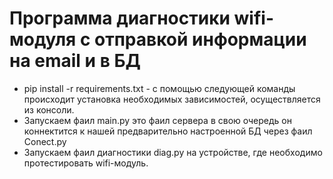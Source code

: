 # Программа диагностики wifi-модуля c отправкой информации на email и в БД
+ pip install -r requirements.txt - с помощью следующей команды происходит установка необходимых зависимостей, осуществляется из консоли.
+ Запускаем фаил main.py это фаил сервера в свою очередь он коннектится к нашей предварительно настроенной БД через фаил Conect.py
+ Запускаем фаил диагностики diag.py на устройстве, где необходимо протестировать wifi-модуль.
